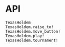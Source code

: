 # API

```@docs
TexasHoldem
TexasHoldem.raise_to!
TexasHoldem.move_button!
TexasHoldem.play!
TexasHoldem.tournament!
```
